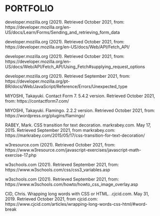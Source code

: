 # PORTFOLIO 
<p>developer.mozilla.org (2021). Retrieved October 2021, from: https://developer.mozilla.org/en-US/docs/Learn/Forms/Sending_and_retrieving_form_data</p>
<p>developer.mozilla.org (2021). Retrieved October 2021, from: https://developer.mozilla.org/en-US/docs/Web/API/Fetch_API/</p>
<p>developer.mozilla.org (2021). Retrieved October 2021, from: https://developer.mozilla.org/en-US/docs/Web/API/Fetch_API/Using_Fetch#supplying_request_options</p>
<p>developer.mozilla.org (2021). Retrieved September 2021, from: https://developer.mozilla.org/pt-BR/docs/Web/JavaScript/Reference/Errors/Unexpected_type</p>
<p>MIYOSHI, Takayuki. Contact Form 7. 5.4.2 version. Retrieved October 2021, from: https://contactform7.com/</p>
<p>MIYOSHI, Takayuki. Flamingo. 2.2.2 version. Retrieved October 2021, from: https://wordpress.org/plugins/flamingo/</p>
<p>RABEY, Mark. CSS transition for text decoration. markrabey.com. May 17, 2015. Retrieved September 2021, from markrabey.com: https://markrabey.com/2015/05/17/css-transition-for-text-decoration/</p>
<p>w3resource.com (2021). Retrieved October 2021, from: https://www.w3resource.com/javascript-exercises/javascript-math-exercise-17.php</p>
<p>w3schools.com (2021). Retrieved September 2021, from: https://www.w3schools.com/css/css3_variables.asp</p>
<p>w3schools.com (2021). Retrieved September 2021, from: https://www.w3schools.com/howto/howto_css_image_overlay.asp</p>
<p>CID, Chris. Wrapping long words with CSS or HTML. .cjcid.com. May 31, 2019. Retrieved October 2021, from cjcid.com: https://www.cjcid.com/articles/wrapping-long-words-css-html/#word-break</p>
